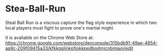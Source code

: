 # Stea-Ball-Run
Steal Ball Run is a viscous capture the flag style experience in which two local players must fight to prove one's martial might.

It is avaliable on the Chrome Web Store at: https://chrome.google.com/webstore/devconsole/315bdb91-49ae-4854-aa9c-209f09415a33/kfkkggljnkpfiokkpedbodmjcnbmiaoj/edit
